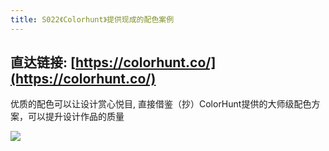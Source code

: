 ```yaml
---
title: S022《Colorhunt》提供现成的配色案例
---
```




## 直达链接: [https://colorhunt.co/](https://colorhunt.co/)



优质的配色可以让设计赏心悦目, 直接借鉴（抄）ColorHunt提供的大师级配色方案，可以提升设计作品的质量


![](https://www.v2fy.com/asset/0i/OnlineToolsBook/OnlineToolsBookMD/S022_colorhunt.assets/ColorHunt.png)

